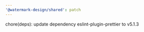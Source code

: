 ```yaml
---
'@watermark-design/shared': patch
---
```


chore(deps): update dependency eslint-plugin-prettier to v5.1.3
